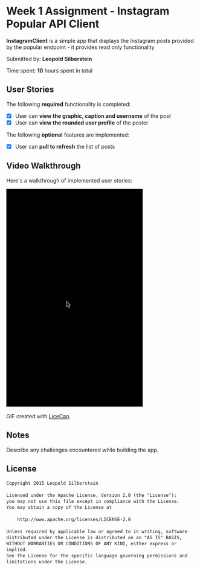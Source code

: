 # Week 1 Assignment - Instagram Popular API Client 

**InstagramClient** is a simple app that displays the Instagram posts provided by the popular endpoint - it provides read only functionality

Submitted by: **Leopold Silberstein**

Time spent: **10** hours spent in total

## User Stories

The following **required** functionality is completed:

* [x] User can **view the graphic, caption and username** of the post
* [x] User can **view the rounded user profile** of the poster

The following **optional** features are implemented:

* [x] User can **pull to refresh** the list of posts

## Video Walkthrough 

Here's a walkthrough of implemented user stories:


![Video Walkthrough](client-demo.gif)

GIF created with [LiceCap](http://www.cockos.com/licecap/).

## Notes

Describe any challenges encountered while building the app.

## License

    Copyright 2015 Leopold Silberstein

    Licensed under the Apache License, Version 2.0 (the "License");
    you may not use this file except in compliance with the License.
    You may obtain a copy of the License at

        http://www.apache.org/licenses/LICENSE-2.0

    Unless required by applicable law or agreed to in writing, software
    distributed under the License is distributed on an "AS IS" BASIS,
    WITHOUT WARRANTIES OR CONDITIONS OF ANY KIND, either express or implied.
    See the License for the specific language governing permissions and
    limitations under the License.
